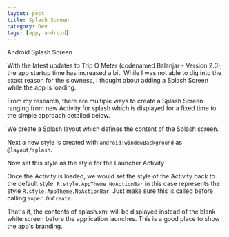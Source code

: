 ```yaml
---
layout: post
title: Splash Screen
category: Dev
tags: [app, android]
---
```

<div class="post-header mexican-red"> 
  <div class="post-title">Android Splash Screen</div> 
</div>

With the latest updates to Trip O Meter (codenamed Balanjar - Version 2.0), the app startup time has increased a bit. 
While I was not able to dig into the exact reason for the slowness, I thought about adding a Splash Screen while the app is loading.

From my research, there are multiple ways to create a Splash Screen ranging from new Activity for splash which is displayed for a fixed time to the simple approach detailed below.

We create a Splash layout which defines the content of the Splash screen.
<script src="https://gist.github.com/midhunhk/fe2be8b80e4b9af15797d805045c88b4.js?file=splash.xml"></script>

Next a new style is created with `android:windowBackground` as `@layout/splash`.
<script src="https://gist.github.com/midhunhk/fe2be8b80e4b9af15797d805045c88b4.js?file=styles.xml"></script>

Now set this style as the style for the Launcher Activity
<script src="https://gist.github.com/midhunhk/fe2be8b80e4b9af15797d805045c88b4.js?file=AndroidManifest.xml"></script>

Once the Activity is loaded, we would set the style of the Activity back to the default style. `R.style.AppTheme_NoActionBar` in this case represents the style `R.style.AppTheme.NoActionBar`. Just make sure this is called before calling `super.OnCreate`.
<script src="https://gist.github.com/midhunhk/fe2be8b80e4b9af15797d805045c88b4.js?file=MainActivity.java"></script>

That's it, the contents of splash.xml will be displayed instead of the blank white screen before the application launches. This is a good place to show the app's branding.
